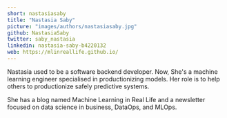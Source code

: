 ```yaml
---
short: nastasiasaby
title: "Nastasia Saby"
picture: "images/authors/nastasiasaby.jpg"
github: NastasiaSaby
twitter: saby_nastasia
linkedin: nastasia-saby-b4220132
web: https://mlinreallife.github.io/
---
```


Nastasia used to be a software backend developer. Now, She's a machine learning engineer specialised in productionizing models. Her role is to help others to productionize safely predictive systems.

She has a blog named Machine Learning in Real Life and a newsletter focused on data science in business, DataOps, and MLOps.